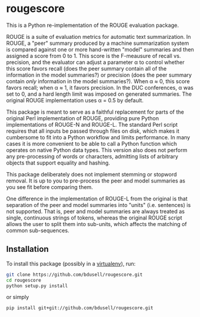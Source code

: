 rougescore
==========

This is a Python re-implementation of the ROUGE evaluation package.

ROUGE is a suite of evaluation metrics for automatic text summarization. In
ROUGE, a "peer" summary produced by a machine summarization system is compared
against one or more hand-written "model" summaries and then assigned a score
from 0 to 1. This score is the F-meausure of recall vs. precision, and the
evaluator can adjust a parameter α to control whether this score favors recall
(does the peer summary contain all of the information in the model summaries?)
or precision (does the peer summary contain *only* information in the model
summaries?). When α ≈ 0, this score favors recall; when α ≈ 1, it favors
precision. In the DUC conferences, α was set to 0, and a hard length limit was
imposed on generated summaries. The original ROUGE implementation uses α = 0.5
by default.

This package is meant to serve as a faithful replacement for parts of the
original Perl implementation of ROUGE, providing pure Python implementations
of ROUGE-N and ROUGE-L. The standard Perl script requires that all inputs be
passed through files on disk, which makes it cumbersome to fit into a Python
workflow and limits performance. In many cases it is more convenient to be able
to call a Python function which operates on native Python data types. This
version also does not perform any pre-processing of words or characters,
admitting lists of arbitrary objects that support equality and hashing.

This package deliberately does not implement stemming or stopword removal. It
is up to you to pre-process the peer and model summaries as you see fit before
comparing them.

One difference in the implementation of ROUGE-L from the original is that
separation of the peer and model summaries into "units" (i.e. sentences) is
not supported. That is, peer and model summaries are always treated as single,
continuous strings of tokens, whereas the original ROUGE script allows the
user to split them into sub-units, which affects the matching of common
sub-sequences.

Installation
------------

To install this package (possibly in a
[virtualenv](https://virtualenv.pypa.io/en/stable/)), run:

```sh
git clone https://github.com/bdusell/rougescore.git
cd rougescore
python setup.py install
```

or simply

```sh
pip install git+git://github.com/bdusell/rougescore.git
```
